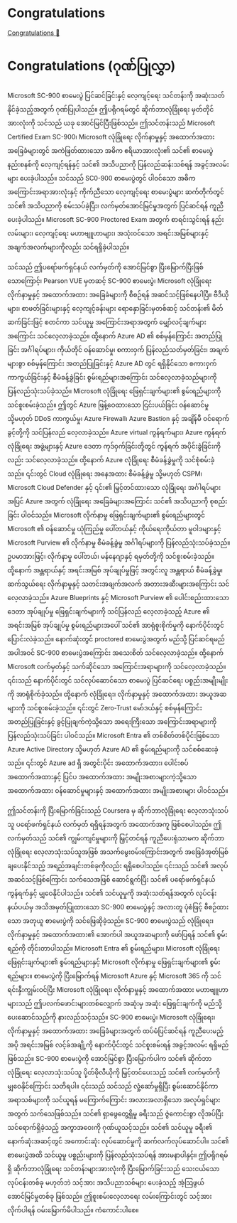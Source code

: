 # Congratulations

[Congratulations 🔗](https://www.coursera.org/learn/microsoft-sc-900-exam-preparation-and-practice/lecture/3ktHu/congratulations)

# Congratulations (ဂုဏ်ပြုလွှာ)

Microsoft SC-900 စာမေးပွဲ ပြင်ဆင်ခြင်းနှင့် လေ့ကျင့်ရေး သင်တန်းကို အဆုံးသတ်နိုင်ခဲ့သည့်အတွက် ဂုဏ်ပြုပါသည်။ ဤပရိုဂရမ်တွင် ဆိုက်ဘာလုံခြုံရေး မှတ်တိုင်အားလုံးကို သင်သည် ယခု အောင်မြင်ပြီးဖြစ်သည်။ ဤသင်တန်းသည် Microsoft Certified Exam SC-900၊ Microsoft လုံခြုံရေး လိုက်နာမှုနှင့် အထောက်အထား အခြေခံများတွင် အကဲဖြတ်ထားသော အဓိက ဧရိယာအားလုံး၏ သင်၏ စာမေးပွဲ နည်းစနစ်ကို လေ့ကျင့်ရန်နှင့် သင်၏ အသိပညာကို ပြန်လည်ဆန်းသစ်ရန် အခွင့်အလမ်းများ ပေးခဲ့ပါသည်။ သင်သည် SC0-900 စာမေးပွဲတွင် ပါဝင်သော အဓိက အကြောင်းအရာအားလုံးနှင့် ကိုက်ညီသော လေ့ကျင့်ရေး စာမေးပွဲများ ဆက်တိုက်တွင် သင်၏ အသိပညာကို စမ်းသပ်ခဲ့ပြီး၊ လက်မှတ်အောင်မြင်မှုအတွက် ပြင်ဆင်ရန် ကူညီပေးခဲ့ပါသည်။ Microsoft SC-900 Proctored Exam အတွက် စာရင်းသွင်းရန် နည်းလမ်းများ၊ လေ့ကျင့်ရေး မဟာဗျူဟာများ၊ အသုံးဝင်သော အရင်းအမြစ်များနှင့် အချက်အလက်များကိုလည်း သင်ရရှိခဲ့ပါသည်။

သင်သည် ဤပရော်ဖက်ရှင်နယ် လက်မှတ်ကို အောင်မြင်စွာ ပြီးမြောက်ပြီးဖြစ်သောကြောင့်၊ Pearson VUE မှတဆင့် SC-900 စာမေးပွဲ၊ Microsoft လုံခြုံရေး လိုက်နာမှုနှင့် အထောက်အထား အခြေခံများကို စီစဉ်ရန် အဆင်သင့်ဖြစ်နေပါပြီ။ ဗီဒီယိုများ၊ စာဖတ်ခြင်းများနှင့် လေ့ကျင့်ခန်းများ ရောနှောခြင်းမှတစ်ဆင့် သင်တန်း၏ မိတ်ဆက်ခြင်းဖြင့် စတင်ကာ သင်ယူမှု အကြောင်းအရာအတွက် မျှော်လင့်ချက်များအကြောင်း သင်လေ့လာခဲ့သည်။ ထို့နောက် Azure AD ၏ စစ်မှန်ကြောင်း အတည်ပြုခြင်း အင်္ဂါရပ်များ၊ ကိုယ်တိုင် ဝန်ဆောင်မှု၊ စကားဝှက် ပြန်လည်သတ်မှတ်ခြင်း၊ အချက်များစွာ စစ်မှန်ကြောင်း အတည်ပြုခြင်းနှင့် Azure AD တွင် ရရှိနိုင်သော စကားဝှက် ကာကွယ်ခြင်းနှင့် စီမံခန့်ခွဲခြင်း စွမ်းရည်များအကြောင်း သင်လေ့လာခဲ့သည်များကို ပြန်လည်သုံးသပ်ခဲ့သည်။ Microsoft လုံခြုံရေး ဖြေရှင်းချက်များ၏ စွမ်းရည်များကို သင်စူးစမ်းခဲ့သည်။ ဤတွင် Azure ဖြန့်ဝေထားသော ငြင်းပယ်ခြင်း ဝန်ဆောင်မှု သို့မဟုတ် DDoS ကာကွယ်မှု၊ Azure Firewall၊ Azure Bastion နှင့် အချိန်မီ ဝင်ရောက်ခွင့်တို့ကို သင်ပြန်လည် လေ့လာခဲ့သည်။ Azure virtual ကွန်ရက်များ၊ Azure ကွန်ရက် လုံခြုံရေး အဖွဲ့များနှင့် Azure ဒေတာ ကုဒ်ဝှက်ခြင်းတို့တွင် ကွန်ရက် အပိုင်းခွဲခြင်းကိုလည်း သင်လေ့လာခဲ့သည်။ ထို့နောက် Azure လုံခြုံရေး စီမံခန့်ခွဲမှုကို သင်စုံစမ်းခဲ့သည်။ ၎င်းတွင် Cloud လုံခြုံရေး အနေအထား စီမံခန့်ခွဲမှု သို့မဟုတ် CSPM၊ Microsoft Cloud Defender နှင့် ၎င်း၏ မြှင့်တင်ထားသော လုံခြုံရေး အင်္ဂါရပ်များအပြင် Azure အတွက် လုံခြုံရေး အခြေခံများအကြောင်း သင်၏ အသိပညာကို စုစည်းခြင်း ပါဝင်သည်။ Microsoft လိုက်နာမှု ဖြေရှင်းချက်များ၏ စွမ်းရည်များတွင် Microsoft ၏ ဝန်ဆောင်မှု ယုံကြည်မှု ပေါ်တယ်နှင့် ကိုယ်ရေးကိုယ်တာ မူဝါဒများနှင့် Microsoft Purview ၏ လိုက်နာမှု စီမံခန့်ခွဲမှု အင်္ဂါရပ်များကို ပြန်လည်သုံးသပ်ခဲ့သည်။ ဥပမာအားဖြင့်၊ လိုက်နာမှု ပေါ်တယ်၊ မန်နေဂျာနှင့် ရမှတ်တို့ကို သင်စူးစမ်းခဲ့သည်။ ထို့နောက် အန္တရာယ်နှင့် အရင်းအမြစ် အုပ်ချုပ်မှုဖြင့် အတွင်းလူ အန္တရာယ် စီမံခန့်ခွဲမှု၊ ဆက်သွယ်ရေး လိုက်နာမှုနှင့် သတင်းအချက်အလက် အတားအဆီးများအကြောင်း သင်လေ့လာခဲ့သည်။ Azure Blueprints နှင့် Microsoft Purview ၏ ပေါင်းစည်းထားသော ဒေတာ အုပ်ချုပ်မှု ဖြေရှင်းချက်များကို သင်ပြန်လည် လေ့လာခဲ့သည့် Azure ၏ အရင်းအမြစ် အုပ်ချုပ်မှု စွမ်းရည်များအပေါ် သင်၏ အာရုံစူးစိုက်မှုကို နောက်ပိုင်းတွင် ပြောင်းလဲခဲ့သည်။ နောက်ဆုံးတွင် proctored စာမေးပွဲအတွက် မည်သို့ ပြင်ဆင်ရမည် အပါအဝင် SC-900 စာမေးပွဲအကြောင်း အသေးစိတ် သင်လေ့လာခဲ့သည်။ ထို့နောက် Microsoft လက်မှတ်နှင့် သက်ဆိုင်သော အကြောင်းအရာများကို သင်လေ့လာခဲ့သည်။ ၎င်းသည် နောက်ပိုင်းတွင် သင်လုပ်ဆောင်သော စာမေးပွဲ ပြင်ဆင်ရေး ပစ္စည်းအမျိုးမျိုးကို အာရုံစိုက်ခဲ့သည်။ ထို့နောက် လုံခြုံရေး၊ လိုက်နာမှုနှင့် အထောက်အထား အယူအဆများကို သင်စူးစမ်းခဲ့သည်။ ၎င်းတွင် Zero-Trust မော်ဒယ်နှင့် စစ်မှန်ကြောင်း အတည်ပြုခြင်းနှင့် ခွင့်ပြုချက်ကဲ့သို့သော အရေးကြီးသော အကြောင်းအရာများကို ပြန်လည်သုံးသပ်ခြင်း ပါဝင်သည်။ Microsoft Entra ၏ တစ်စိတ်တစ်ပိုင်းဖြစ်သော Azure Active Directory သို့မဟုတ် Azure AD ၏ စွမ်းရည်များကို သင်စစ်ဆေးခဲ့သည်။ ၎င်းတွင် Azure ad ရှိ အတွင်းပိုင်း အထောက်အထား၊ ပေါင်းစပ် အထောက်အထားနှင့် ပြင်ပ အထောက်အထား အမျိုးအစားများကဲ့သို့သော အထောက်အထား ဝန်ဆောင်မှုများနှင့် အထောက်အထား အမျိုးအစားများ ပါဝင်သည်။

ဤသင်တန်းကို ပြီးမြောက်ခြင်းသည် Coursera မှ ဆိုက်ဘာလုံခြုံရေး လေ့လာသုံးသပ်သူ ပရော်ဖက်ရှင်နယ် လက်မှတ် ရရှိရန်အတွက် အထောက်အကူ ဖြစ်စေပါသည်။ ဤလက်မှတ်သည် သင်၏ ကျွမ်းကျင်မှုများကို မြှင့်တင်ရန် ကူညီပေးရုံသာမက ဆိုက်ဘာလုံခြုံရေး လေ့လာသုံးသပ်သူအဖြစ် အသက်မွေးဝမ်းကြောင်းအတွက် အခြေခံအုတ်မြစ် ချပေးနိုင်သည့် အရည်အချင်းတစ်ခုကိုလည်း ရရှိစေပါသည်။ ၎င်းသည် သင်၏ အလုပ်အဆင်သင့်ဖြစ်ကြောင်း သက်သေအဖြစ် ဆောင်ရွက်ပြီး သင်၏ ပရော်ဖက်ရှင်နယ် ကွန်ရက်နှင့် မျှဝေနိုင်ပါသည်။ သင်၏ သင်ယူမှုကို အဆုံးသတ်ရန်အတွက် လုပ်ငန်းနယ်ပယ်မှ အသိအမှတ်ပြုထားသော SC-900 စာမေးပွဲနှင့် အလားတူ ပုံစံဖြင့် စီစဉ်ထားသော အတုယူ စာမေးပွဲကို သင်ဖြေဆိုခဲ့သည်။ SC-900 စာမေးပွဲသည် လုံခြုံရေး၊ လိုက်နာမှုနှင့် အထောက်အထား၏ အောက်ပါ အယူအဆများကို ဖော်ပြရန် သင်၏ စွမ်းရည်ကို တိုင်းတာပါသည်။ Microsoft Entra ၏ စွမ်းရည်များ၊ Microsoft လုံခြုံရေး ဖြေရှင်းချက်များ၏ စွမ်းရည်များနှင့် Microsoft လိုက်နာမှု ဖြေရှင်းချက်များ၏ စွမ်းရည်များ။ စာမေးပွဲကို ပြီးမြောက်ရန် Microsoft Azure နှင့် Microsoft 365 ကို သင်ရင်းနှီးကျွမ်းဝင်ပြီး Microsoft လုံခြုံရေး၊ လိုက်နာမှုနှင့် အထောက်အထား မဟာဗျူဟာများသည် ဤပလက်ဖောင်းများတစ်လျှောက် အဆုံးမှ အဆုံး ဖြေရှင်းချက်ကို မည်သို့ ပေးဆောင်သည်ကို နားလည်သင့်သည်။ SC-900 စာမေးပွဲ၊ Microsoft လုံခြုံရေး၊ လိုက်နာမှုနှင့် အထောက်အထား အခြေခံများအတွက် ထပ်မံပြင်ဆင်ရန် ကူညီပေးမည့် အပို အရင်းအမြစ် လင့်ခ်အချို့ကို နောက်ပိုင်းတွင် သင်စူးစမ်းရန် အခွင့်အလမ်း ရရှိမည်ဖြစ်သည်။ SC-900 စာမေးပွဲကို အောင်မြင်စွာ ပြီးမြောက်ပါက သင်၏ ဆိုက်ဘာလုံခြုံရေး လေ့လာသုံးသပ်သူ ပို့တ်ဖိုလီယိုကို မြှင့်တင်ပေးသည့် သင်၏ လက်မှတ်ကို မျှဝေနိုင်ကြောင်း သတိရပါ။ ၎င်းသည် သင်သည် လှုံ့ဆော်မှုရှိပြီး စွမ်းဆောင်နိုင်ကာ အရာသစ်များကို သင်ယူရန် မကြောက်ကြောင်း အလားအလာရှိသော အလုပ်ရှင်များအတွက် သက်သေဖြစ်သည်။ သင်၏ ရှာဖွေတွေ့ရှိမှု ခရီးသည် ဇွဲကောင်းစွာ လိုအပ်ပြီး သင်ရောက်ရှိခဲ့သည့် အကွာအဝေးကို ဂုဏ်ယူသင့်သည်။ သင်၏ သင်ယူမှု ခရီး၏ နောက်ဆုံးအဆင့်တွင် အကောင်းဆုံး လုပ်ဆောင်မှုကို ဆက်လက်လုပ်ဆောင်ပါ။ သင်၏ စာမေးပွဲအထိ သင်ယူမှု ပစ္စည်းများကို ပြန်လည်သုံးသပ်ရန် အားမနာပါနှင့်။ ဤပရိုဂရမ်ရှိ ဆိုက်ဘာလုံခြုံရေး သင်တန်းများအားလုံးကို ပြီးမြောက်ခြင်းသည် သေးငယ်သော လုပ်ငန်းတစ်ခု မဟုတ်ဘဲ သင့်အား အသိပညာသစ်များ ပေးခဲ့သည့် အံ့သြဖွယ် အောင်မြင်မှုတစ်ခု ဖြစ်သည်။ ဤစူးစမ်းလေ့လာရေး လမ်းကြောင်းတွင် သင့်အား လိုက်ပါရန် ဝမ်းမြောက်မိပါသည်။ ကံကောင်းပါစေ။
